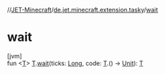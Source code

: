 //[JET-Minecraft](../../index.md)/[de.jet.minecraft.extension.tasky](index.md)/[wait](wait.md)

# wait

[jvm]\
fun &lt;[T](wait.md)&gt; [T](wait.md).[wait](wait.md)(ticks: [Long](https://kotlinlang.org/api/latest/jvm/stdlib/kotlin/-long/index.html), code: [T](wait.md).() -&gt; [Unit](https://kotlinlang.org/api/latest/jvm/stdlib/kotlin/-unit/index.html)): [T](wait.md)
